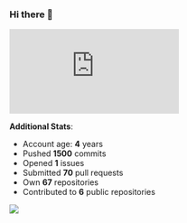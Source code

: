 ### Hi there 👋

![Bob's github activity graph](https://d3eqgu1c877dat.cloudfront.net/graph-stats.xml)

**Additional Stats**:
- Account age: **4** years
- Pushed **1500** commits
- Opened **1** issues
- Submitted **70** pull requests
- Own **67** repositories
- Contributed to **6** public repositories

![](https://komarev.com/ghpvc/?username=BobTheSoftwareDeveloper)

